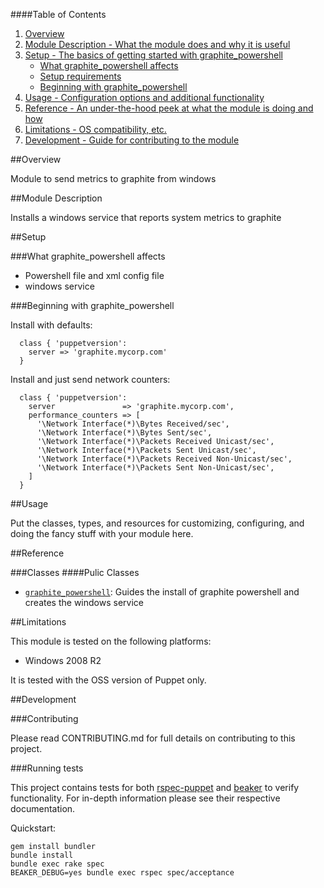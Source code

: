 ####Table of Contents

1. [Overview](#overview)
2. [Module Description - What the module does and why it is useful](#module-description)
3. [Setup - The basics of getting started with graphite_powershell](#setup)
    * [What graphite_powershell affects](#what-graphite_powershell-affects)
    * [Setup requirements](#setup-requirements)
    * [Beginning with graphite_powershell](#beginning-with-graphite_powershell)
4. [Usage - Configuration options and additional functionality](#usage)
5. [Reference - An under-the-hood peek at what the module is doing and how](#reference)
5. [Limitations - OS compatibility, etc.](#limitations)
6. [Development - Guide for contributing to the module](#development)

##Overview

Module to send metrics to graphite from windows

##Module Description

Installs a windows service that reports system metrics to graphite

##Setup

###What graphite_powershell affects

* Powershell file and xml config file
* windows service

###Beginning with graphite_powershell

Install with defaults:

```puppet
  class { 'puppetversion':
    server => 'graphite.mycorp.com'
  }
```

Install and just send network counters:

```puppet
  class { 'puppetversion':
    server               => 'graphite.mycorp.com',
    performance_counters => [
      '\Network Interface(*)\Bytes Received/sec',
      '\Network Interface(*)\Bytes Sent/sec',
      '\Network Interface(*)\Packets Received Unicast/sec',
      '\Network Interface(*)\Packets Sent Unicast/sec',
      '\Network Interface(*)\Packets Received Non-Unicast/sec',
      '\Network Interface(*)\Packets Sent Non-Unicast/sec',
    ]
  }
```
##Usage

Put the classes, types, and resources for customizing, configuring, and doing the fancy stuff with your module here.

##Reference

###Classes
####Pulic Classes
* [`graphite_powershell`](#class-graphite_powershell): Guides the install of graphite powershell and creates the windows service

##Limitations

This module is tested on the following platforms:

* Windows 2008 R2

It is tested with the OSS version of Puppet only.

##Development

###Contributing

Please read CONTRIBUTING.md for full details on contributing to this project.

###Running tests

This project contains tests for both [rspec-puppet](http://rspec-puppet.com/) and [beaker](https://github.com/puppetlabs/beaker) to verify functionality. For in-depth information please see their respective documentation.

Quickstart:

    gem install bundler
    bundle install
    bundle exec rake spec
	BEAKER_DEBUG=yes bundle exec rspec spec/acceptance
